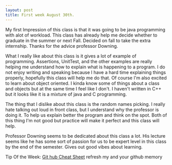 ```yaml
---
layout: post
title: First week August 30th.
---
```


My first Impression of this class is that it was going to be java programming with alot of workload. This class has already help me decide whether to graduate in the summer or next Fall. Decided on fall to take the extra internship. Thanks for the advice professor Downing. 

What I really like about this class is it gives a lot of example of programming. Assertions, UnitTest, and the other examples are really helping me understand how to explain what is happening to a program. I do not enjoy writing and speaking because I have a hard time explaining things properly, hopefully this class will help me do that. Of course I'm also excited to learn about object oriented. I kinda know some of things about a class and objects but at the same time I feel like I don't. I haven't written in C++ but it looks like it is a mixture of java and C programming. 

The thing that I dislike about this class is the random names picking. I really hate talking out loud in front class, but I understand why the professor is doing it. To help us explain better the program and think on the spot. Both of this thing I'm not good but practice will make it perfect and this class will help.

Professor Downing seems to be dedicated about this class a lot. His lecture seems like he has some sort of passion for us to be expert level in this class by the end of the semester. Gives out good vibes about learning.

Tip Of the Week: 
[Git hub Cheat Sheet](https://training.github.com/kit/downloads/github-git-cheat-sheet.pdf) refresh my and your github memory

